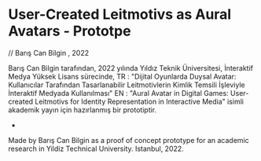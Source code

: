 # User-Created Leitmotivs as Aural Avatars - Prototpe
// Barış Can Bilgin , 2022


Barış Can Bilgin tarafından, 
2022 yılında Yıldız Teknik Üniversitesi, İnteraktif Medya Yüksek Lisans sürecinde, 
TR : "Dijital Oyunlarda Duysal Avatar: Kullanıcılar Tarafından Tasarlanabilir Leitmotivlerin Kimlik Temsili İşleviyle İnteraktif Medyada Kullanılması" 
EN : "Aural Avatar in Digital Games: User-created Leitmotivs for Identity Representation in Interactive Media"
isimli akademik yayın için hazırlanmış bir prototiptir.

-
Made by Barış Can Bilgin as a proof of concept prototype for an academic research in Yildiz Technical University.
Istanbul, 2022.
